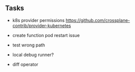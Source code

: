 ## Tasks

- k8s provider permissions
  https://github.com/crossplane-contrib/provider-kubernetes

- create function pod restart issue
- test wrong path
- local debug runner?
- diff operator